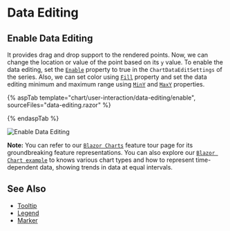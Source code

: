 <!-- markdownlint-disable MD036 -->

# Data Editing

## Enable Data Editing

It provides drag and drop support to the rendered points. Now, we can change the location or value of the point based on its `y` value.  To enable the data editing, set the [`Enable`](https://help.syncfusion.com/cr/blazor/Syncfusion.Blazor.Charts.ChartDragSettings.html#Syncfusion_Blazor_Charts_ChartDragSettings_Enable) property to true in the `ChartDataEditSettings` of the series. Also, we can set color using [`Fill`](https://help.syncfusion.com/cr/blazor/Syncfusion.Blazor.Charts.ChartDragSettings.html#Syncfusion_Blazor_Charts_ChartDragSettings_Fill) property and set the data editing minimum and maximum range using [`MinY`](https://help.syncfusion.com/cr/blazor/Syncfusion.Blazor.Charts.ChartDragSettings.html#Syncfusion_Blazor_Charts_ChartDragSettings_MinY) and [`MaxY`](https://help.syncfusion.com/cr/blazor/Syncfusion.Blazor.Charts.ChartDragSettings.html#Syncfusion_Blazor_Charts_ChartDragSettings_MaxY) properties.

{% aspTab template="chart/user-interaction/data-editing/enable", sourceFiles="data-editing.razor" %}

{% endaspTab %}

![ Enable Data Editing](images/data-editing/data-editing-razor.png)

**Note:** You can refer to our [`Blazor Charts`](https://www.syncfusion.com/blazor-components/blazor-charts) feature tour page for its groundbreaking feature representations. You can also explore our [`Blazor Chart example`](https://blazor.syncfusion.com/demos/chart/line?theme=bootstrap4) to knows various chart types and how to represent time-dependent data, showing trends in data at equal intervals.

## See Also

* [Tooltip](./tool-tip)
* [Legend](./legend)
* [Marker](./data-markers)